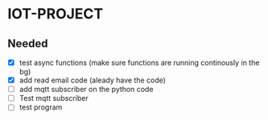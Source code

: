 # IOT-PROJECT


## Needed

- [x] test async functions (make sure functions are running continously in the bg)
- [x] add read email code (aleady have the code)
- [ ] add mqtt subscriber on the python code
- [ ] Test mqtt subscriber
- [ ] test program

